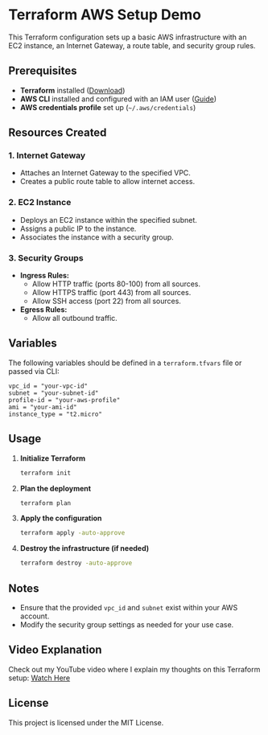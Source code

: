 # Terraform AWS Setup Demo

This Terraform configuration sets up a basic AWS infrastructure with an EC2 instance, an Internet Gateway, a route table, and security group rules.

## Prerequisites
- **Terraform** installed ([Download](https://developer.hashicorp.com/terraform/downloads))
- **AWS CLI** installed and configured with an IAM user ([Guide](https://docs.aws.amazon.com/cli/latest/userguide/install-cliv2.html))
- **AWS credentials profile** set up (`~/.aws/credentials`)

## Resources Created

### 1. Internet Gateway
- Attaches an Internet Gateway to the specified VPC.
- Creates a public route table to allow internet access.

### 2. EC2 Instance
- Deploys an EC2 instance within the specified subnet.
- Assigns a public IP to the instance.
- Associates the instance with a security group.

### 3. Security Groups
- **Ingress Rules:**
  - Allow HTTP traffic (ports 80-100) from all sources.
  - Allow HTTPS traffic (port 443) from all sources.
  - Allow SSH access (port 22) from all sources.
- **Egress Rules:**
  - Allow all outbound traffic.

## Variables
The following variables should be defined in a `terraform.tfvars` file or passed via CLI:
```hcl
vpc_id = "your-vpc-id"
subnet = "your-subnet-id"
profile-id = "your-aws-profile"
ami = "your-ami-id"
instance_type = "t2.micro"
```

## Usage
1. **Initialize Terraform**
   ```sh
   terraform init
   ```
2. **Plan the deployment**
   ```sh
   terraform plan
   ```
3. **Apply the configuration**
   ```sh
   terraform apply -auto-approve
   ```
4. **Destroy the infrastructure (if needed)**
   ```sh
   terraform destroy -auto-approve
   ```

## Notes
- Ensure that the provided `vpc_id` and `subnet` exist within your AWS account.
- Modify the security group settings as needed for your use case.

## Video Explanation
Check out my YouTube video where I explain my thoughts on this Terraform setup:
[Watch Here](YOUR_YOUTUBE_VIDEO_LINK)

## License
This project is licensed under the MIT License.

